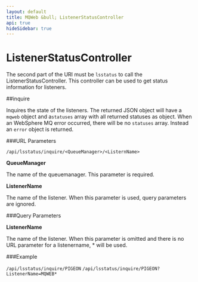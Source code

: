 ```yaml
---
layout: default
title: MQWeb &bull; ListenerStatusController
api: true
hideSidebar: true
---
```

ListenerStatusController
========================

The second part of the URI must be `lsstatus` to call the ListenerStatusController.
This controller can be used to get status information for listeners.

##inquire

Inquires the state of the listeners. The returned JSON object will have a `mqweb` object and a`statuses` array with
all returned statuses as object. When an WebSphere MQ error occurred, there will be no `statuses` array.
Instead an `error` object is returned.

###URL Parameters

`/api/lsstatus/inquire/<QueueManager>/<ListernName>`

**QueueManager**

The name of the queuemanager. This parameter is required.

**ListenerName**

The name of the listener. When this parameter is used, query parameters are ignored.

###Query Parameters

**ListenerName**

The name of the listener. When this parameter is omitted and there is no URL parameter for
a listenername, * will be used.
    
###Example

`/api/lsstatus/inquire/PIGEON`
`/api/lsstatus/inquire/PIGEON?ListenerName=MQWEB*`

